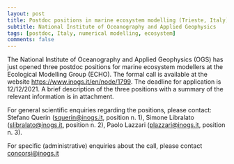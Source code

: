 ```yaml
---
layout: post
title: Postdoc positions in marine ecosystem modelling (Trieste, Italy)
subtitle: National Institute of Oceanography and Applied Geophysics
tags: [postdoc, Italy, numerical modelling, ecosystem]
comments: false
---
```


The National Institute of Oceanography and Applied Geophysics (OGS) has just opened three postdoc positions for marine ecosystem modellers at the Ecological Modelling Group (ECHO).
The formal call is available at the website https://www.inogs.it/en/node/1799.
The deadline for application is 12/12/2021.
A brief description of the three positions with a summary of the relevant information is in attachment.

For general scientific enquiries regarding the positions, please contact:
Stefano Querin (squerin@inogs.it, position n. 1), Simone Libralato (slibralato@inogs.it, position n. 2), Paolo Lazzari (plazzari@inogs.it, position n. 3).

For specific (administrative) enquiries about the call, please contact concorsi@inogs.it
